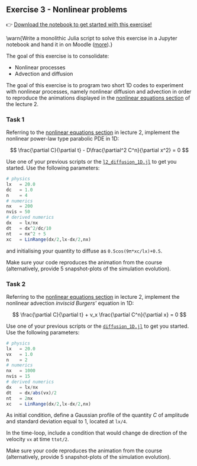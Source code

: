 <!--This file was generated, do not modify it.-->
## Exercise 3 - **Nonlinear problems**

👉 [Download the notebook to get started with this exercise!](https://github.com/eth-vaw-glaciology/course-101-0250-00/blob/main/exercise-notebooks/notebooks/lecture2_ex3.ipynb)

\warn{Write a monolithic Julia script to solve this exercise in a Jupyter notebook and hand it in on Moodle ([more](/homework)).}

The goal of this exercise is to consolidate:
- Nonlinear processes
- Advection and diffusion

The goal of this exercise is to program two short 1D codes to experiment with nonlinear processes, namely nonlinear diffusion and advection in order to reproduce the animations displayed in the [nonlinear equations section](#nonlinear-equations) of the lecture 2.

### Task 1

Referring to the [nonlinear equations section](#nonlinear_equations) in lecture 2, implement the nonlinear power-law type parabolic PDE in 1D:

$$
\frac{\partial C}{\partial t} - D\frac{\partial^2 C^n}{\partial x^2} = 0
$$

Use one of your previous scripts or the [`l2_diffusion_1D.jl`](https://github.com/eth-vaw-glaciology/course-101-0250-00/blob/main/scripts/) to get you started. Use the following parameters:

```julia
# physics
lx   = 20.0
dc   = 1.0
n    = 4
# numerics
nx   = 200
nvis = 50
# derived numerics
dx   = lx/nx
dt   = dx^2/dc/10
nt   = nx^2 ÷ 5
xc   = LinRange(dx/2,lx-dx/2,nx)
```
and initialising your quantity to diffuse as `0.5cos(9π*xc/lx)+0.5`.

Make sure your code reproduces the animation from the course (alternatively, provide 5 snapshot-plots of the simulation evolution).

### Task 2

Referring to the [nonlinear equations section](#nonlinear_equations) in lecture 2, implement the nonlinear advection _inviscid Burgers'_ equation in 1D:

$$
\frac{\partial C}{\partial t} + v_x \frac{\partial C^n}{\partial x} = 0
$$

Use one of your previous scripts or the [`diffusion_1D.jl`](https://github.com/eth-vaw-glaciology/course-101-0250-00/blob/main/scripts/) to get you started. Use the following parameters:

```julia
# physics
lx   = 20.0
vx   = 1.0
n    = 2
# numerics
nx   = 1000
nvis = 15
# derived numerics
dx   = lx/nx
dt   = dx/abs(vx)/2
nt   = 2nx
xc   = LinRange(dx/2,lx-dx/2,nx)
```
As initial condition, define a Gaussian profile of the quantity $C$ of amplitude and standard deviation equal to 1, located at `lx/4`.

In the time-loop, include a condition that would change de direction of the velocity `vx` at time `ttot/2`.

Make sure your code reproduces the animation from the course (alternatively, provide 5 snapshot-plots of the simulation evolution).

